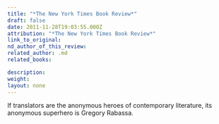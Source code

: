 ```yaml
---
title: "*The New York Times Book Review*"
draft: false
date: 2011-11-28T19:03:55.000Z
attribution: "*The New York Times Book Review*"
link_to_original:
nd_author_of_this_review:
related_author: .md
related_books:

description:
weight:
layout: none
---
```

If translators are the anonymous heroes of contemporary literature, its anonymous superhero is Gregory Rabassa.

